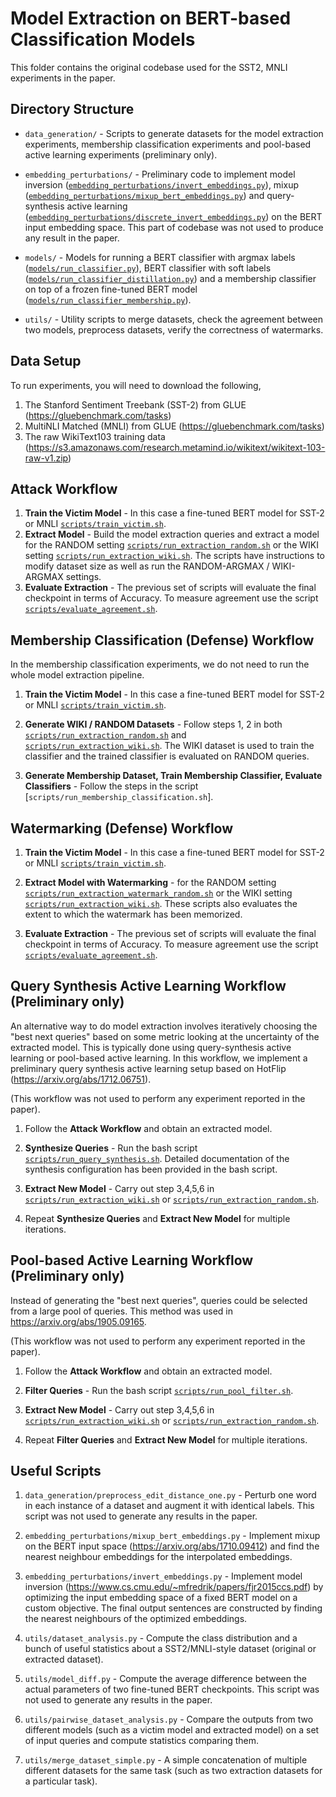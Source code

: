 # Model Extraction on BERT-based Classification Models

This folder contains the original codebase used for the SST2, MNLI experiments in the paper.

## Directory Structure

* `data_generation/` - Scripts to generate datasets for the model extraction experiments, membership classification experiments and pool-based active learning experiments (preliminary only).

* `embedding_perturbations/` - Preliminary code to implement model inversion ([`embedding_perturbations/invert_embeddings.py`](embedding_perturbations/invert_embeddings.py)), mixup ([`embedding_perturbations/mixup_bert_embeddings.py`](embedding_perturbations/mixup_bert_embeddings.py)) and query-synthesis active learning ([`embedding_perturbations/discrete_invert_embeddings.py`](embedding_perturbations/discrete_invert_embeddings.py)) on the BERT input embedding space. This part of codebase was not used to produce any result in the paper.

* `models/` - Models for running a BERT classifier with argmax labels ([`models/run_classifier.py`](models/run_classifier.py)), BERT classifier with soft labels ([`models/run_classifier_distillation.py`](models/run_classifier_distillation.py)) and a membership classifier on top of a frozen fine-tuned BERT model ([`models/run_classifier_membership.py`](models/run_classifier_membership.py)).

* `utils/` - Utility scripts to merge datasets, check the agreement between two models, preprocess datasets, verify the correctness of watermarks.

## Data Setup

To run experiments, you will need to download the following,

1. The Stanford Sentiment Treebank (SST-2) from GLUE (https://gluebenchmark.com/tasks)
2. MultiNLI Matched (MNLI) from GLUE (https://gluebenchmark.com/tasks)
3. The raw WikiText103 training data (https://s3.amazonaws.com/research.metamind.io/wikitext/wikitext-103-raw-v1.zip)

## Attack Workflow

1. **Train the Victim Model** - In this case a fine-tuned BERT model for SST-2 or MNLI [`scripts/train_victim.sh`](scripts/train_victim.sh).
2. **Extract Model** - Build the model extraction queries and extract a model for the RANDOM setting [`scripts/run_extraction_random.sh`](scripts/run_extraction_random.sh) or the WIKI setting [`scripts/run_extraction_wiki.sh`](scripts/run_extraction_wiki.sh). The scripts have instructions to modify dataset size as well as run the RANDOM-ARGMAX / WIKI-ARGMAX settings.
3. **Evaluate Extraction** - The previous set of scripts will evaluate the final checkpoint in terms of Accuracy. To measure agreement use the script [`scripts/evaluate_agreement.sh`](scripts/evaluate_agreement.sh).

## Membership Classification (Defense) Workflow

In the membership classification experiments, we do not need to run the whole model extraction pipeline.

1. **Train the Victim Model** - In this case a fine-tuned BERT model for SST-2 or MNLI [`scripts/train_victim.sh`](scripts/train_victim.sh).

2. **Generate WIKI / RANDOM Datasets** - Follow steps 1, 2 in both [`scripts/run_extraction_random.sh`](scripts/run_extraction_random.sh) and [`scripts/run_extraction_wiki.sh`](scripts/run_extraction_wiki.sh). The WIKI dataset is used to train the classifier and the trained classifier is evaluated on RANDOM queries.

3. **Generate Membership Dataset, Train Membership Classifier, Evaluate Classifiers** - Follow the steps in the script [`scripts/run_membership_classification.sh`].

## Watermarking (Defense) Workflow

1. **Train the Victim Model** - In this case a fine-tuned BERT model for SST-2 or MNLI [`scripts/train_victim.sh`](scripts/train_victim.sh).

2. **Extract Model with Watermarking** - for the RANDOM setting [`scripts/run_extraction_watermark_random.sh`](scripts/run_extraction_watermark_random.sh) or the WIKI setting [`scripts/run_extraction_wiki.sh`](scripts/run_extraction_watermark_wiki.sh). These scripts also evaluates the extent to which the watermark has been memorized.

3. **Evaluate Extraction** - The previous set of scripts will evaluate the final checkpoint in terms of Accuracy. To measure agreement use the script [`scripts/evaluate_agreement.sh`](scripts/evaluate_agreement.sh).

## Query Synthesis Active Learning Workflow (Preliminary only)

An alternative way to do model extraction involves iteratively choosing the "best next queries"
based on some metric looking at the uncertainty of the extracted model. This is typically done
using query-synthesis active learning or pool-based active learning. In this workflow, we implement
a preliminary query synthesis active learning setup based on HotFlip (https://arxiv.org/abs/1712.06751).

(This workflow was not used to perform any experiment reported in the paper).

1. Follow the **Attack Workflow** and obtain an extracted model.

2. **Synthesize Queries** - Run the bash script [`scripts/run_query_synthesis.sh`](scripts/run_query_synthesis.sh). Detailed documentation of the synthesis configuration has been provided in the bash script.

3. **Extract New Model** - Carry out step 3,4,5,6 in [`scripts/run_extraction_wiki.sh`](scripts/run_extraction_wiki.sh) or [`scripts/run_extraction_random.sh`](scripts/run_extraction_random.sh).

4. Repeat **Synthesize Queries** and **Extract New Model** for multiple iterations.

## Pool-based Active Learning Workflow (Preliminary only)

Instead of generating the "best next queries", queries could be selected from a large pool of queries.
This method was used in https://arxiv.org/abs/1905.09165.

(This workflow was not used to perform any experiment reported in the paper).

1. Follow the **Attack Workflow** and obtain an extracted model.

2. **Filter Queries** - Run the bash script [`scripts/run_pool_filter.sh`](scripts/run_pool_filter.sh).

3. **Extract New Model** - Carry out step 3,4,5,6 in [`scripts/run_extraction_wiki.sh`](scripts/run_extraction_wiki.sh) or [`scripts/run_extraction_random.sh`](scripts/run_extraction_random.sh).

4. Repeat **Filter Queries** and **Extract New Model** for multiple iterations.

## Useful Scripts

1. `data_generation/preprocess_edit_distance_one.py` - Perturb one word in each instance of a dataset and augment it with identical labels. This script was not used to generate any results in the paper.

2. `embedding_perturbations/mixup_bert_embeddings.py` - Implement mixup on the BERT input space (https://arxiv.org/abs/1710.09412) and find the nearest neighbour embeddings for the interpolated embeddings.

3. `embedding_perturbations/invert_embeddings.py` - Implement model inversion (https://www.cs.cmu.edu/~mfredrik/papers/fjr2015ccs.pdf) by optimizing the input embedding space of a fixed BERT model on a custom objective. The final output sentences are constructed by finding the nearest neighbours of the optimized embeddings.

4. `utils/dataset_analysis.py` - Compute the class distribution and a bunch of useful statistics about a SST2/MNLI-style dataset (original or extracted dataset).

5. `utils/model_diff.py` - Compute the average difference between the actual parameters of two fine-tuned BERT checkpoints. This script was not used to generate any results in the paper.

6. `utils/pairwise_dataset_analysis.py` - Compare the outputs from two different models (such as a victim model and extracted model) on a set of input queries and compute statistics comparing them.

7. `utils/merge_dataset_simple.py` - A simple concatenation of multiple different datasets for the same task (such as two extraction datasets for a particular task).
